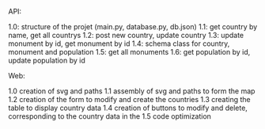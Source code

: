 API:

1.0: structure of the projet (main.py, database.py, db.json)
1.1: get country by name, get all countrys
1.2: post new country, update country
1.3: update monument by id, get monument by id
1.4: schema class for country, monument and population
1.5: get all monuments
1.6: get population by id, update population by id

Web:

1.0 creation of svg and paths
1.1 assembly of svg and paths to form the map
1.2 creation of the form to modify and create the countries
1.3 creating the table to display country data
1.4 creation of buttons to modify and delete, corresponding to the country data in the
1.5 code optimization